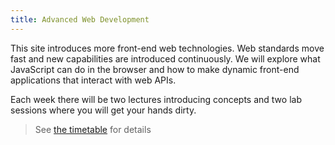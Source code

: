 ```yaml
---
title: Advanced Web Development
---
```


This site introduces more front-end web technologies.
Web standards move fast and new capabilities are introduced continuously.
We will explore what JavaScript can do in the browser and how to make dynamic front-end applications that interact with web APIs.

Each week there will be two lectures introducing concepts and two lab sessions where you will get your hands dirty.

> See [the timetable](https://webtimetables.dmu.ac.uk:444/reporting/individual?objectclass=module&idtype=id&identifier=SM-61760248-2024-613&t=PF+module+individual&days=1-7&weeks=1-53&periods=1-16&template=PF+module+individual&combined=off) for details
